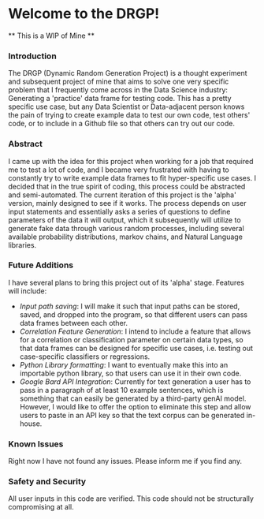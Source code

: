 # Welcome to the DRGP!

** This is a WIP of Mine **

### Introduction

The DRGP (Dynamic Random Generation Project) is a thought experiment and subsequent project of mine that aims to solve one very specific problem that 
I frequently come across in the Data Science industry: Generating a 'practice' data frame for testing code. This has a pretty specific use case, but any
Data Scientist or Data-adjacent person knows the pain of trying to create example data to test our own code, test others' code, or to include in a Github file
so that others can try out our code. 

### Abstract

I came up with the idea for this project when working for a job that required me to test a lot of code, and I became very frustrated with having to constantly try
to write example data frames to fit hyper-specific use cases. I decided that in the true spirit of coding, this process could be abstracted and semi-automated. The 
current iteration of this project is the 'alpha' version, mainly designed to see if it works. The process depends on user input statements and essentially asks a series
of questions to define parameters of the data it will output, which it subsequently will utilize to generate fake data through various random processes, including
several available probability distributions, markov chains, and Natural Language libraries. 

### Future Additions

I have several plans to bring this project out of its 'alpha' stage. Features will include:
- _Input path saving_: I will make it such that input paths can be stored, saved, and dropped into the program, so that different users can pass data frames between each other.
- _Correlation Feature Generation_: I intend to include a feature that allows for a correlation or classification parameter on certain data types, so that data frames can be designed
  for specific use cases, i.e. testing out case-specific classifiers or regressions.
- _Python Library formatting_: I want to eventually make this into an importable python library, so that users can use it in their own code.
- _Google Bard API Integration_: Currently for text generation a user has to pass in a paragraph of at least 10 example sentences, which is something that can easily be generated by
  a third-party genAI model. However, I would like to offer the option to eliminate this step and allow users to paste in an API key so that the text corpus can be generated in-house.

### Known Issues

Right now I have not found any issues. Please inform me if you find any.

### Safety and Security

All user inputs in this code are verified. This code should not be structurally compromising at all.
